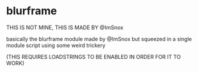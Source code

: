 # blurframe
THIS IS NOT MINE, THIS IS MADE BY @ImSnox

basically the blurframe module made by @ImSnox but squeezed in a single module script using some weird trickery

(THIS REQUIRES LOADSTRINGS TO BE ENABLED IN ORDER FOR IT TO WORK)
